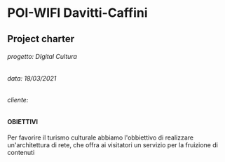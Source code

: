 # POI-WIFI Davitti-Caffini
## Project charter

###### progetto: DIgital Cultura        
###### data: 18/03/2021
###### cliente: 

#### OBIETTIVI
Per favorire il turismo culturale abbiamo l'obbiettivo di realizzare un'architettura di rete, che offra ai visitatori un servizio per la fruizione di contenuti

